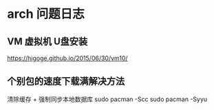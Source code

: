 # arch 问题日志
 
## VM 虚拟机 U盘安装

https://higoge.github.io/2015/06/30/vm10/

## 个别包的速度下载满解决方法

清除缓存 +  强制同步本地数据库
sudo pacman -Scc 
sudo pacman -Syyu

